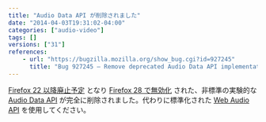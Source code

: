 ```yaml
---
title: "Audio Data API が削除されました"
date: "2014-04-03T19:31:02-04:00"
categories: ["audio-video"]
tags: []
versions: ["31"]
references:
    - url: "https://bugzilla.mozilla.org/show_bug.cgi?id=927245"
      title: "Bug 927245 – Remove deprecated Audio Data API implementation"
---
```

[Firefox 22 以降廃止予定](https://www.fxsitecompat.dev/ja/docs/2013/audio-data-api-has-been-deprecated/) となり [Firefox 28 で無効化](https://www.fxsitecompat.dev/ja/docs/2013/audio-data-api-has-been-disabled/) された、非標準の実験的な [Audio Data API](https://developer.mozilla.org/docs/Introducing_the_Audio_API_Extension) が完全に削除されました。代わりに標準化された [Web Audio API](https://developer.mozilla.org/docs/Web_Audio_API) を使用してください。
